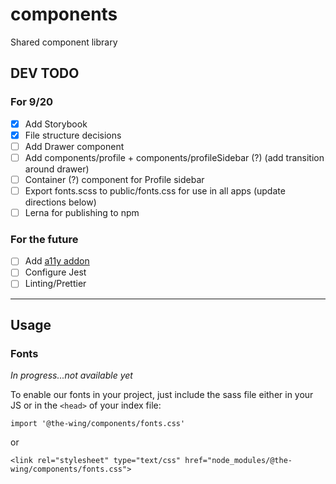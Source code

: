 # components
Shared component library


## DEV TODO

### For 9/20
- [x] Add Storybook
- [x] File structure decisions
- [ ] Add Drawer component
- [ ] Add components/profile + components/profileSidebar (?) (add transition around drawer)
- [ ] Container (?) component for Profile sidebar
- [ ] Export fonts.scss to public/fonts.css for use in all apps (update directions below)
- [ ] Lerna for publishing to npm

### For the future
- [ ] Add [a11y addon](https://github.com/storybooks/storybook/tree/master/addons/a11y)
- [ ] Configure Jest
- [ ] Linting/Prettier

---

## Usage

### Fonts

*In progress...not available yet*

To enable our fonts in your project, just include the sass file either in your JS or in the `<head>` of your index file:

  `import '@the-wing/components/fonts.css'`

  or

  `<link rel="stylesheet" type="text/css" href="node_modules/@the-wing/components/fonts.css">`